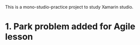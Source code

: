 This is a mono-studio-practice project to study Xamarin studio.

# 1. Park problem added for Agile lesson
